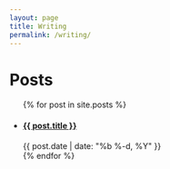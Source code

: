 ```yaml
---
layout: page
title: Writing
permalink: /writing/
---
```


<h1 class="page-heading">Posts</h1>

  <ul class="post-list">
    {% for post in site.posts %}
      <li>
	<h4>
          <a class="post-link" href="{{ post.url | prepend: site.baseurl }}">{{ post.title }}</a>
        </h4>
        <span class="post-meta">{{ post.date | date: "%b %-d, %Y" }}</span>        
      </li>
    {% endfor %}
  </ul>
